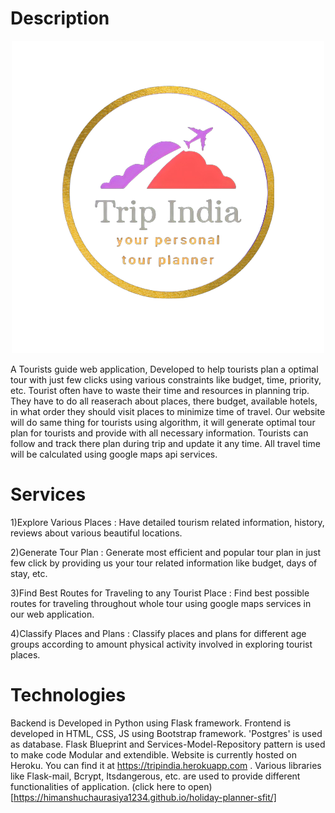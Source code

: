 # Description

<p align="center">
  <img src="modules/static/assets/img/hero-img.png" />
</p>

A Tourists guide web application, Developed to help tourists plan a optimal tour with just few clicks using various constraints like budget, time, priority, etc.
Tourist often have to waste their time and resources in planning trip. They have to do all reaserach about places, there budget, available hotels, in what order they should
visit places to minimize time of travel. Our website will do same thing for tourists using algorithm, it will generate optimal tour plan for tourists and provide with all 
necessary information. Tourists can follow and track there plan during trip and update it any time. All travel time will be calculated using google maps api services.

# Services

1)Explore Various Places : Have detailed tourism related information, history, reviews about various beautiful locations.

2)Generate Tour Plan : Generate most efficient and popular tour plan in just few click by providing us your tour related information like budget, days of stay, etc. 

3)Find Best Routes for Traveling to any Tourist Place : Find best possible routes for traveling throughout whole tour using google maps services in our web application.

4)Classify Places and Plans : Classify places and plans for different age groups according to amount physical activity involved in exploring tourist places.

# Technologies

Backend is Developed in Python using Flask framework. Frontend is developed in HTML, CSS, JS using Bootstrap framework. 'Postgres' is used as database. Flask Blueprint and
Services-Model-Repository pattern is used to make code Modular and extendible. Website is currently hosted on Heroku. You can find it at  https://tripindia.herokuapp.com . Various libraries like Flask-mail, Bcrypt, 
Itsdangerous, etc. are used to provide different functionalities of application.
(click here to open)[https://himanshuchaurasiya1234.github.io/holiday-planner-sfit/]

